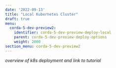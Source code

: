 ```yaml
---
date: '2022-09-13'
title: "Local Kubernetes Cluster"
draft: true
menu:
  corda-5-dev-preview2:
    identifier: corda-5-dev-preview-deploy-local
    parent: corda-5-dev-preview-deploy-options
    weight: 2000
section_menu: corda-5-dev-preview2
---
```

*overview of k8s deployment and link to tutorial*
